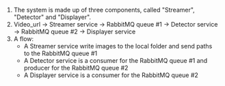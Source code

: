 1. The system is made up of three components, called "Streamer", "Detector" and "Displayer". 
2. Video_url -> Streamer service -> RabbitMQ queue #1 -> Detector service -> RabbitMQ queue #2 -> Displayer service
3. A flow:
   - A Streamer service write images to the local folder and send paths to the RabbitMQ queue #1
   - A Detector service is a consumer for the RabbitMQ queue #1 and producer for the RabbitMQ queue #2
   - A Displayer service is a consumer for the RabbitMQ queue #2